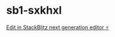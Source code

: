 # sb1-sxkhxl

[Edit in StackBlitz next generation editor ⚡️](https://stackblitz.com/~/github.com/maxou006/sb1-sxkhxl)